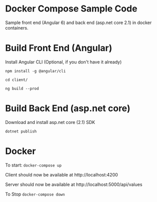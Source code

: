 # Docker Compose Sample Code

Sample front end (Angular 6) and back end (asp.net core 2.1) in docker containers.

# Build Front End (Angular)

Install Angular CLI (Optional, if you don't have it already)

``` npm install -g @angular/cli ```

``` cd client/ ```

``` ng build --prod ```

# Build Back End (asp.net core)

Download and install asp.net core (2.1) SDK

``` dotnet publish ```

# Docker

To start: ``` docker-compose up ```

Client should now be available at http://localhost:4200

Server should now be available at http://localhost:5000/api/values

To Stop ``` docker-compose down ```
